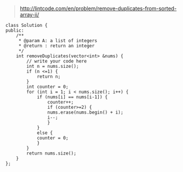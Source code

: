 
> http://lintcode.com/en/problem/remove-duplicates-from-sorted-array-ii/	
	
	class Solution {
	public:
	    /**
	     * @param A: a list of integers
	     * @return : return an integer
	     */
	    int removeDuplicates(vector<int> &nums) {
	        // write your code here
	        int n = nums.size();
	        if (n <=1) {
	            return n;
	        }
	        int counter = 0;
	        for (int i = 1; i < nums.size(); i++) {
	            if (nums[i] == nums[i-1]) {
	                counter++;
	                if (counter>=2) {
	                nums.erase(nums.begin() + i);
	                i--;
	                }
	            }
	            else {
	            counter = 0;
	            }
	        }
	        return nums.size();
	    }
	};
